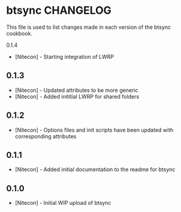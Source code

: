 btsync CHANGELOG
================

This file is used to list changes made in each version of the btsync cookbook.

0.1.4
- [Nitecon] - Starting integration of LWRP

0.1.3
-----
- [Nitecon] - Updated attributes to be more generic
- [Nitecon] - Added inititial LWRP for shared folders

0.1.2
-----
- [Nitecon] - Options files and init scripts have been updated with corresponding attributes

0.1.1
-----
- [Nitecon] - Added initial documentation to the readme for btsync

0.1.0
-----
- [Nitecon] - Initial WIP upload of btsync

